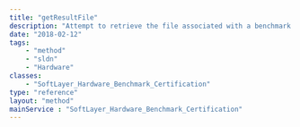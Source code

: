 ```yaml
---
title: "getResultFile"
description: "Attempt to retrieve the file associated with a benchmark certification result, if such a file exists.  If there is no file for this benchmark certification result, calling this method throws an exception. The 'getResultFile' method attempts to retrieve the file associated with a benchmark certification result, if such a file exists. If no file exists for the benchmark certification, an exception is thrown. "
date: "2018-02-12"
tags:
    - "method"
    - "sldn"
    - "Hardware"
classes:
    - "SoftLayer_Hardware_Benchmark_Certification"
type: "reference"
layout: "method"
mainService : "SoftLayer_Hardware_Benchmark_Certification"
---
```

